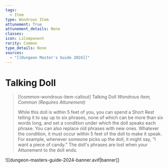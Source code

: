 ```yaml
---
tags:
  - Item
type: Wondrous Item
attunement: True
attunement_details: None
classes:
icon: LiComponent
rarity: Common
type_details: None
sources: 
  - "[[Dungeon Master's Guide 2024]]"
---
```

# Talking Doll
>[!common-wondrous-item-callout] Talking Doll
>_Wondrous Item, Common (Requires Attunement)_
>
>While this doll is within 5 feet of you, you can spend a Short Rest telling it to say up to six phrases, none of which can be more than six words long, and set a condition under which the doll speaks each phrase. You can also replace old phrases with new ones. Whatever the condition, it must occur within 5 feet of the doll to make it speak. For example, whenever someone picks up the doll, it might say, “I want a piece of candy.” The doll's phrases are lost when your Attunement to the doll ends.
>


![[dungeon-masters-guide-2024-banner.avif|banner]]